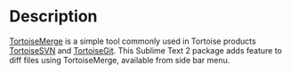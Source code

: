 Description
===========
[TortoiseMerge](http://tortoisesvn.tigris.org/TortoiseMerge.html) is a simple tool commonly used in Tortoise products [TortoiseSVN](http://tortoisesvn.net/) and [TortoiseGit](http://code.google.com/p/tortoisegit/). This Sublime Text 2 package adds feature to diff files using TortoiseMerge, available from side bar menu.